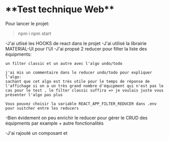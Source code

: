 # \***\*Test technique Web\*\***

Pour lancer le projet:

> npm i
> npm start

-J'ai utlisé les HOOKS de react dans le projet
-J'ai utilisé la librairie MATERIAL-UI pour l'UI
-J'ai propsé 2 reducer pour filter la liste des équipments:

    un filter classic et un autre avec l'algo undo/todo

    j'ai mis un commentaire dans le reducer undo/todo pour expliquer l'algo:
    sachant que cet algo est très utile pour le temps de réponse de l'affichage si on a un très grand nombre d'équipment qui n'est pas le cas pour le test , le filter classic suffira => je voulais juste vous présenter l'algo pas plus

    Vous pouvez choisir la variable REACT_APP_FILTER_REDUCER dans .env pour suitcher entre les reducers

-Bien évidement on peu enrichir le reducer pour gérer le CRUD des équipments par example + autre fonctionalités

-J'ai rajouté un composant <Loader/> et <NotFound/>
